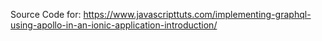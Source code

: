 Source Code for: https://www.javascripttuts.com/implementing-graphql-using-apollo-in-an-ionic-application-introduction/
